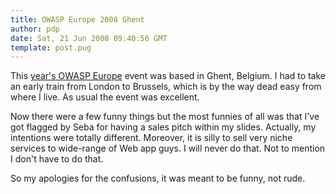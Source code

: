 ```yaml
---
title: OWASP Europe 2008 Ghent
author: pdp
date: Sat, 21 Jun 2008 09:40:56 GMT
template: post.pug
---
```


This [year's OWASP Europe](http://www.owasp.org/index.php/OWASP_AppSec_Europe_2008_-_Belgium) event was based in Ghent, Belgium. I had to take an early train from London to Brussels, which is by the way dead easy from where I live. As usual the event was excellent.

Now there were a few funny things but the most funnies of all was that I've got flagged by Seba for having a sales pitch within my slides. Actually, my intentions were totally different. Moreover, it is silly to sell very niche services to wide-range of Web app guys. I will never do that. Not to mention I don't have to do that.

So my apologies for the confusions, it was meant to be funny, not rude.
